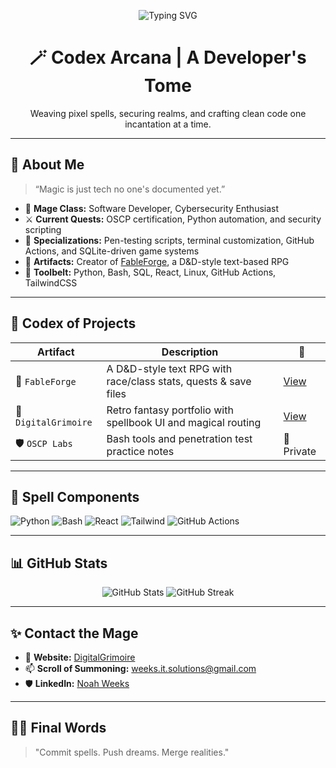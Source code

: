 <!-- Animated Typing Header -->
<p align="center">
  <img src="https://readme-typing-svg.demolab.com?font=Fira+Code&pause=1000&color=8F48F7&center=true&vCenter=true&width=440&lines=Noah+Weeks;Digital+Mage+%7C+Cybersecurity+Apprentice+%7C+Code+Conjurer" alt="Typing SVG" />
</p>

<h1 align="center">🪄 Codex Arcana | A Developer's Tome</h1>
<p align="center">Weaving pixel spells, securing realms, and crafting clean code one incantation at a time.</p>

---

## 🧙 About Me

> “Magic is just tech no one's documented yet.”

- 🧠 **Mage Class:** Software Developer, Cybersecurity Enthusiast  
- ⚔️ **Current Quests:** OSCP certification, Python automation, and security scripting  
- 🔮 **Specializations:** Pen-testing scripts, terminal customization, GitHub Actions, and SQLite-driven game systems  
- 📖 **Artifacts:** Creator of [FableForge](https://github.com/Nullgrimoire/FableForge), a D&D-style text-based RPG  
- 🧰 **Toolbelt:** Python, Bash, SQL, React, Linux, GitHub Actions, TailwindCSS  

---

## 📜 Codex of Projects

| Artifact        | Description                                      | 🔗 |
|----------------|--------------------------------------------------|----|
| 🐉 `FableForge` | A D&D-style text RPG with race/class stats, quests & save files | [View](https://github.com/Nullgrimoire/FableForge) |
| 📕 `DigitalGrimoire` | Retro fantasy portfolio with spellbook UI and magical routing | [View](https://github.com/Nullgrimoire/DigitalGrimoire) |
| 🛡️ `OSCP Labs` | Bash tools and penetration test practice notes | 🔐 Private |

---

## 🧰 Spell Components

![Python](https://img.shields.io/badge/-Python-3776AB?style=for-the-badge&logo=python&logoColor=white)
![Bash](https://img.shields.io/badge/-Bash-4EAA25?style=for-the-badge&logo=gnu-bash&logoColor=white)
![React](https://img.shields.io/badge/-React-61DAFB?style=for-the-badge&logo=react&logoColor=black)
![Tailwind](https://img.shields.io/badge/-Tailwind-38B2AC?style=for-the-badge&logo=tailwind-css&logoColor=white)
![GitHub Actions](https://img.shields.io/badge/-GitHub%20Actions-2088FF?style=for-the-badge&logo=github-actions&logoColor=white)

---

## 📊 GitHub Stats

<p align="center">
  <img src="https://github-readme-stats.vercel.app/api?username=Nullgrimoire&show_icons=true&theme=tokyonight" alt="GitHub Stats" />
  <img src="https://github-readme-streak-stats.herokuapp.com/?user=Nullgrimoire&theme=tokyonight" alt="GitHub Streak" />
</p>

---

## ✨ Contact the Mage

- 📜 **Website:** [DigitalGrimoire](https://nullgrimoire.github.io/DigitalGrimoire/)  
- 📫 **Scroll of Summoning:** [weeks.it.solutions@gmail.com](mailto:weeks.it.solutions@gmail.com)
- 🛡️ **LinkedIn:** [Noah Weeks](https://linkedin.com/in/noahweeks)

---

## 🧙‍♂️ Final Words

> "Commit spells. Push dreams. Merge realities."